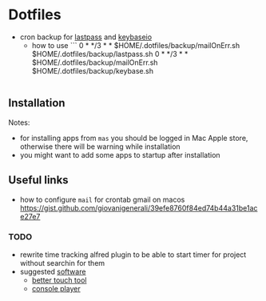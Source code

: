 # Dotfiles

* cron backup for [lastpass](./scripts/backup/lastpass.sh) and [keybaseio](./scripts/backup/keybase.sh)
  * how to use ```
      0 * */3 * * $HOME/.dotfiles/backup/mailOnErr.sh $HOME/.dotfiles/backup/lastpass.sh
      0 * */3 * * $HOME/.dotfiles/backup/mailOnErr.sh $HOME/.dotfiles/backup/keybase.sh
    ```

## Installation

Notes:

* for installing apps from `mas` you should be logged in Mac Apple store,
otherwise there will be warning while installation
* you might want to add some apps to startup after installation

## Useful links

* how to configure `mail` for crontab gmail on macos https://gist.github.com/giovanigenerali/39efe8760f84ed74b44a31be1ace27e7

### TODO

* rewrite time tracking alfred plugin to be able to start timer for project without searchin for them
* suggested [software](https://github.com/jaywcjlove/awesome-mac)
  * [better touch tool](https://folivora.ai)
  * [console player](https://cmus.github.io/#features)
